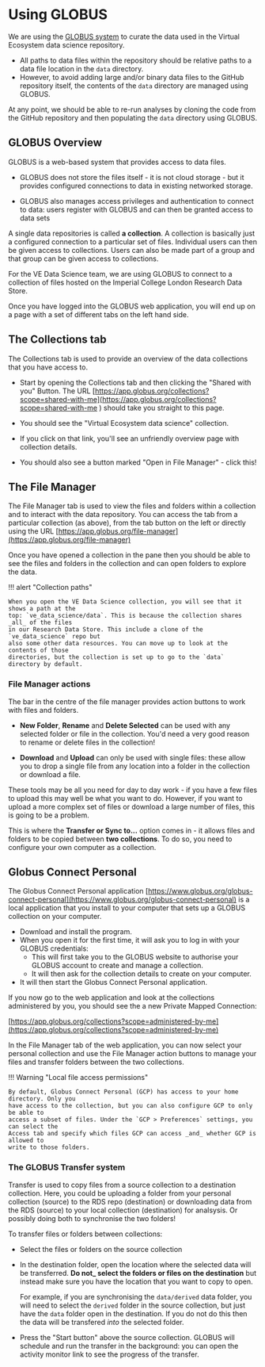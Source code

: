 # Using GLOBUS

We are using the [GLOBUS system](https://www.globus.org/) to curate the data used in the
Virtual Ecosystem data science repository.

* All paths to data files within the repository should be relative paths to a data file
  location in the `data` directory.
* However, to avoid adding large and/or binary data files to the GitHub repository
  itself, the contents of the `data` directory are managed using GLOBUS.

At any point, we should be able to re-run analyses by cloning the code from the GitHub
repository and then populating the `data` directory using GLOBUS.

## GLOBUS Overview

GLOBUS is a web-based system that provides access to data files.

* GLOBUS does not store the files itself - it is not cloud storage - but it
  provides configured connections to data in existing networked storage.

* GLOBUS also manages access privileges and authentication to connect to data: users
  register with GLOBUS and can then be granted access to data sets

A single data repositories is called **a collection**. A collection is basically just a
configured connection to a particular set of files. Individual users can then be given
access to collections. Users can also be made part of a group and that group can be
given access to collections.

For the VE Data Science team, we are using GLOBUS to connect to a collection of files
hosted on the Imperial College London Research Data Store.

Once you have logged into the GLOBUS web application, you will end up on a page with a
set of different tabs on the left hand side.

## The Collections tab

The Collections tab is used to provide an overview of the data collections that you have
access to.

* Start by opening the Collections tab and then clicking the "Shared with you" Button.
  The URL
  [https://app.globus.org/collections?scope=shared-with-me](https://app.globus.org/collections?scope=shared-with-me
  ) should take you straight to this page.

* You should see the "Virtual Ecosystem data science" collection.
* If you click on that link, you'll see an unfriendly overview page with collection
  details.
* You should also see a button marked "Open in File Manager" - click this!

## The File Manager

The File Manager tab is used to view the files and folders within a collection and to
interact with the data repository. You can access the tab from a particular collection
(as above), from the tab button on the left or directly using the URL
[https://app.globus.org/file-manager](https://app.globus.org/file-manager)

Once you have opened a collection in the pane then you should be able to see the files
and folders in the collection and can open folders to explore the data.

!!! alert "Collection paths"

    When you open the VE Data Science collection, you will see that it shows a path at the
    top: `ve_data_science/data`. This is because the collection shares _all_ of the files
    in our Research Data Store. This include a clone of the `ve_data_science` repo but
    also some other data resources. You can move up to look at the contents of those
    directories, but the collection is set up to go to the `data` directory by default.

### File Manager actions

The bar in the centre of the file manager provides action buttons to work with files and
folders.

* **New Folder**, **Rename** and **Delete Selected** can be used with any selected
   folder or file in the collection. You'd need a very good reason to rename or delete
   files in the collection!

* **Download** and **Upload** can only be used with single files: these allow you to
  drop a single file from any location into a folder in the collection or download a
  file.

These tools may be all you need for day to day work - if you have a few files to upload
this may well be what you want to do. However, if you want to upload a more complex
set of files or download a large number of files, this is going to be a problem.

This is where the **Transfer or Sync to...** option comes in - it allows files and
folders to be copied between **two collections**. To do so, you need to configure your
own computer as a collection.

## Globus Connect Personal

The Globus Connect Personal application
[https://www.globus.org/globus-connect-personal](https://www.globus.org/globus-connect-personal)
is a local application that you install to your computer that sets up a GLOBUS
collection on your computer.

* Download and install the program.
* When you open it for the first time, it will ask you to log in with your GLOBUS
  credentials:
  * This will first take you to the GLOBUS website to authorise your GLOBUS account
    to create and manage a collection.
  * It will then ask for the collection details to create on your computer.
* It will then start the Globus Connect Personal application.

If you now go to the web application and look at the collections administered by you,
you should see the a new Private Mapped Connection:

[https://app.globus.org/collections?scope=administered-by-me](https://app.globus.org/collections?scope=administered-by-me)

In the File Manager tab of the web application, you can now select your personal
collection and use the File Manager action buttons to manage your files and transfer
folders between the two collections.

!!! Warning "Local file access permissions"

    By default, Globus Connect Personal (GCP) has access to your home directory. Only you
    have access to the collection, but you can also configure GCP to only be able to
    access a subset of files. Under the `GCP > Preferences` settings, you can select the
    Access tab and specify which files GCP can access _and_ whether GCP is allowed to
    write to those folders.

### The GLOBUS Transfer system

Transfer is used to copy files from a source collection to a destination collection.
Here, you could be uploading a folder from your personal collection (source) to the RDS
repo (destination) or downloading data from the RDS (source) to your local collection
(destination) for analsysis. Or possibly doing both to synchronise the two folders!

To transfer files or folders between collections:

* Select the files or folders on the source collection
* In the destination folder, open the location where the selected data will be
  transferred. **Do not_ select the folders or files on the destination** but instead
  make sure you have the location that you want to copy to open.

  For example, if you are synchronising the `data/derived` data folder, you will need to
  select the `derived` folder in the source collection, but just have the `data` folder
  open in the destination. If you do not do this then the data will be transfered _into_
  the selected folder.

* Press the "Start button" above the source collection. GLOBUS will schedule and run the
  transfer in the background: you can open the activity monitor link to see the progress
  of the transfer.
